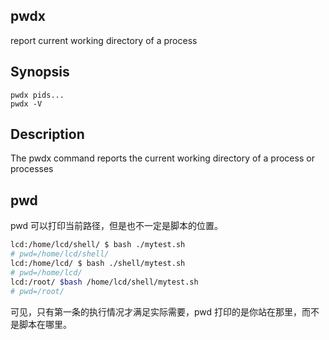 ## pwdx

report current working directory of a process

## Synopsis

```
pwdx pids...
pwdx -V
```

## Description

The pwdx command reports the current working directory of a process or processes





## pwd

pwd 可以打印当前路径，但是也不一定是脚本的位置。

```bash
lcd:/home/lcd/shell/ $ bash ./mytest.sh 
# pwd=/home/lcd/shell/
lcd:/home/lcd/ $ bash ./shell/mytest.sh
# pwd=/home/lcd/
lcd:/root/ $bash /home/lcd/shell/mytest.sh
# pwd=/root/
```

可见，只有第一条的执行情况才满足实际需要，pwd  打印的是你站在那里，而不是脚本在哪里。

